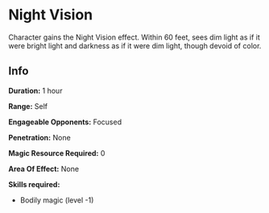 # Night Vision

Character gains the Night Vision effect. Within 60 feet, sees dim light as if it were bright light and darkness as if it were dim light, though devoid of color.

## Info

**Duration:** 1 hour

**Range:** Self

**Engageable Opponents:** Focused

**Penetration:** None

**Magic Resource Required:** 0

**Area Of Effect:** None

**Skills required:**

- Bodily magic (level -1)
